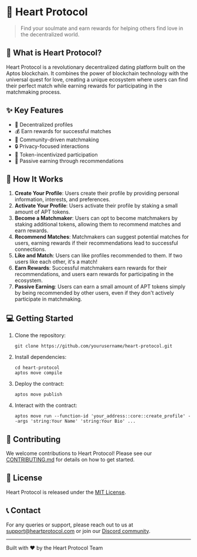 # 💞 Heart Protocol
> Find your soulmate and earn rewards for helping others find love in the decentralized world.

## 🌟 What is Heart Protocol?
Heart Protocol is a revolutionary decentralized dating platform built on the Aptos blockchain. It combines the power of blockchain technology with the universal quest for love, creating a unique ecosystem where users can find their perfect match while earning rewards for participating in the matchmaking process.

## ✨ Key Features
- 🔐 Decentralized profiles
- 💰 Earn rewards for successful matches
- 🤝 Community-driven matchmaking
- 🔒 Privacy-focused interactions
- 💸 Token-incentivized participation
- 💖 Passive earning through recommendations

## 🚀 How It Works
1. **Create Your Profile**: Users create their profile by providing personal information, interests, and preferences.
2. **Activate Your Profile**: Users activate their profile by staking a small amount of APT tokens.
3. **Become a Matchmaker**: Users can opt to become matchmakers by staking additional tokens, allowing them to recommend matches and earn rewards.
4. **Recommend Matches**: Matchmakers can suggest potential matches for users, earning rewards if their recommendations lead to successful connections.
5. **Like and Match**: Users can like profiles recommended to them. If two users like each other, it's a match!
6. **Earn Rewards**: Successful matchmakers earn rewards for their recommendations, and users earn rewards for participating in the ecosystem.
7. **Passive Earning**: Users can earn a small amount of APT tokens simply by being recommended by other users, even if they don't actively participate in matchmaking.

## 💻 Getting Started
1. Clone the repository:
   ```
   git clone https://github.com/yourusername/heart-protocol.git
   ```
2. Install dependencies:
   ```
   cd heart-protocol
   aptos move compile
   ```
3. Deploy the contract:
   ```
   aptos move publish
   ```
4. Interact with the contract:
   ```
   aptos move run --function-id 'your_address::core::create_profile' --args 'string:Your Name' 'string:Your Bio' ...
   ```

## 🤝 Contributing
We welcome contributions to Heart Protocol! Please see our [CONTRIBUTING.md](CONTRIBUTING.md) for details on how to get started.

## 📄 License
Heart Protocol is released under the [MIT License](LICENSE).

## 📞 Contact
For any queries or support, please reach out to us at support@heartprotocol.com or join our [Discord community](https://discord.gg/heartprotocol).

---
Built with ❤️ by the Heart Protocol Team
